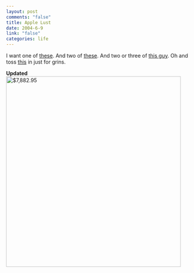 ```yaml
--- 
layout: post
comments: "false"
title: Apple Lust
date: 2004-6-9
link: "false"
categories: life
---
```

I want one of <a href="http://www.apple.com/powermac/" title="Dual 2.5GHz PowerMac G5">these</a>. And two of <a href="http://www.apple.com/displays/acd20/" title="20 inch Apple Cinema Display">these</a>. And two or three of <a href="http://www.apple.com/airportexpress/" title="Airport Express">this guy</a>. Oh and toss <a href="http://www.apple.com/ipod/" title="40GB iPod">this</a> in just for grins.

<strong>Updated</strong>
<img src="http://zanshin.net/images/order.jpg" title="$7,882.95" height="518" width="475" />
